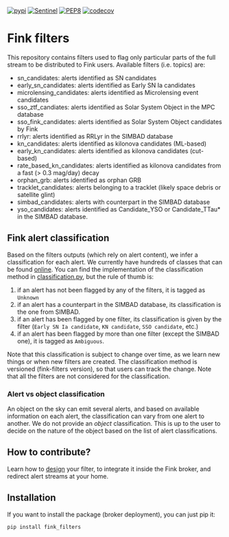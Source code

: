 [![pypi](https://img.shields.io/pypi/v/fink-filters.svg)](https://pypi.python.org/pypi/fink-filters)
[![Sentinel](https://github.com/astrolabsoftware/fink-filters/workflows/Sentinel/badge.svg)](https://github.com/astrolabsoftware/fink-filters/actions?query=workflow%3ASentinel)
[![PEP8](https://github.com/astrolabsoftware/fink-filters/workflows/PEP8/badge.svg)](https://github.com/astrolabsoftware/fink-filters/actions?query=workflow%3APEP8)
[![codecov](https://codecov.io/gh/astrolabsoftware/fink-filters/branch/master/graph/badge.svg)](https://codecov.io/gh/astrolabsoftware/fink-filters)

# Fink filters

This repository contains filters used to flag only particular parts of the full stream to be distributed to Fink users. Available filters (i.e. topics) are:

- sn_candidates: alerts identified as SN candidates
- early_sn_candidates: alerts identified as Early SN Ia candidates
- microlensing_candidates: alerts identified as Microlensing event candidates
- sso_ztf_candiates: alerts identified as Solar System Object in the MPC database
- sso_fink_candidates: alerts identified as Solar System Object candidates by Fink
- rrlyr: alerts identified as RRLyr in the SIMBAD database
- kn_candidates: alerts identified as kilonova candidates (ML-based)
- early_kn_candidates: alerts identified as kilonova candidates (cut-based)
- rate_based_kn_candidates: alerts identified as kilonova candidates from a fast (> 0.3 mag/day) decay
- orphan_grb: alerts identified as orphan GRB
- tracklet_candidates: alerts belonging to a tracklet (likely space debris or satellite glint)
- simbad_candidates: alerts with counterpart in the SIMBAD database
- yso_candidates: alerts identified as Candidate_YSO or Candidate_TTau\* in the SIMBAD database.

## Fink alert classification

Based on the filters outputs (which rely on alert content), we infer a classification for each alert. We currently have hundreds of classes that can be found [online](https://fink-portal/api/v1/classes). You can find the implementation of the classification method in [classification.py](fink_filters/classification.py), but the rule of thumb is:

1. if an alert has not been flagged by any of the filters, it is tagged as `Unknown`
2. if an alert has a counterpart in the SIMBAD database, its classification is the one from SIMBAD.
3. if an alert has been flagged by one filter, its classification is given by the filter (`Early SN Ia candidate`, `KN candidate`, `SSO candidate`, etc.)
4. if an alert has been flagged by more than one filter (except the SIMBAD one), it is tagged as `Ambiguous`.

Note that this classification is subject to change over time, as we learn new things or when new filters are created. The classification method is versioned (fink-filters version), so that users can track the change. Note that all the filters are not considered for the classification.

### Alert vs object classification

An object on the sky can emit several alerts, and based on available information on each alert, the classification can vary from one alert to another. We do not provide an _object_ classification. This is up to the user to decide on the nature of the object based on the list of alert classifications.

## How to contribute?

Learn how to [design](https://fink-broker.readthedocs.io/en/latest/tutorials/create-filters/) your filter, to integrate it inside the Fink broker, and redirect alert streams at your home.

## Installation

If you want to install the package (broker deployment), you can just pip it:

```
pip install fink_filters
```
